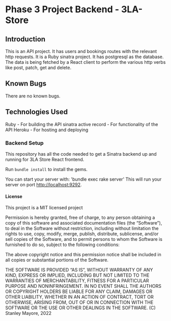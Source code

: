 # Phase 3 Project Backend - 3LA-Store

## Introduction

This is an API project. It has users and bookings routes with the relevant http requests. It is a Ruby sinatra project. It has postgresql as the database. The data is being fetched by a React client to perform the various http verbs like post, patch, get and delete.

## Known Bugs

There are no known bugs.

## Technologies Used

Ruby - For building the API
sinatra active record - For functionality of the API
Heroku - For hosting and deploying

### Backend Setup

This repository has all the code needed to get a Sinatra backend up and
running for 3LA Store React frontend. 

Run `bundle install` to install the gems.

You can start your server with: 'bundle exec rake server'
This will run your server on port
[http://localhost:9292](http://localhost:9292).

#### License

This project is a MIT licensed project

Permission is hereby granted, free of charge, to any person obtaining a copy of this software and associated documentation files (the “Software”), to deal in the Software without restriction, including without limitation the rights to use, copy, modify, merge, publish, distribute, sublicense, and/or sell copies of the Software, and to permit persons to whom the Software is furnished to do so, subject to the following conditions:

The above copyright notice and this permission notice shall be included in all copies or substantial portions of the Software.

THE SOFTWARE IS PROVIDED “AS IS”, WITHOUT WARRANTY OF ANY KIND, EXPRESS OR IMPLIED, INCLUDING BUT NOT LIMITED TO THE WARRANTIES OF MERCHANTABILITY, FITNESS FOR A PARTICULAR PURPOSE AND NONINFRINGEMENT. IN NO EVENT SHALL THE AUTHORS OR COPYRIGHT HOLDERS BE LIABLE FOR ANY CLAIM, DAMAGES OR OTHER LIABILITY, WHETHER IN AN ACTION OF CONTRACT, TORT OR OTHERWISE, ARISING FROM, OUT OF OR IN CONNECTION WITH THE SOFTWARE OR THE USE OR OTHER DEALINGS IN THE SOFTWARE.
(C) Stanley Mayore, 2022

